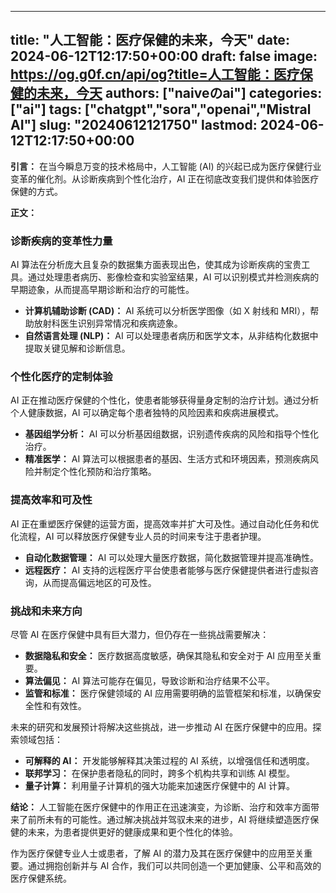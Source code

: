 
---
title: "人工智能：医疗保健的未来，今天"
date: 2024-06-12T12:17:50+00:00
draft: false
image: https://og.g0f.cn/api/og?title=人工智能：医疗保健的未来，今天
authors: ["naiveのai"]
categories: ["ai"]
tags: ["chatgpt","sora","openai","Mistral AI"]
slug: "20240612121750"
lastmod: 2024-06-12T12:17:50+00:00
---
**引言：**
在当今瞬息万变的技术格局中，人工智能 (AI) 的兴起已成为医疗保健行业变革的催化剂。从诊断疾病到个性化治疗，AI 正在彻底改变我们提供和体验医疗保健的方式。

**正文：**

### 诊断疾病的变革性力量

AI 算法在分析庞大且复杂的数据集方面表现出色，使其成为诊断疾病的宝贵工具。通过处理患者病历、影像检查和实验室结果，AI 可以识别模式并检测疾病的早期迹象，从而提高早期诊断和治疗的可能性。

* **计算机辅助诊断 (CAD)：** AI 系统可以分析医学图像（如 X 射线和 MRI），帮助放射科医生识别异常情况和疾病迹象。
* **自然语言处理 (NLP)：** AI 可以处理患者病历和医学文本，从非结构化数据中提取关键见解和诊断信息。

### 个性化医疗的定制体验

AI 正在推动医疗保健的个性化，使患者能够获得量身定制的治疗计划。通过分析个人健康数据，AI 可以确定每个患者独特的风险因素和疾病进展模式。

* **基因组学分析：** AI 可以分析基因组数据，识别遗传疾病的风险和指导个性化治疗。
* **精准医学：** AI 算法可以根据患者的基因、生活方式和环境因素，预测疾病风险并制定个性化预防和治疗策略。

### 提高效率和可及性

AI 正在重塑医疗保健的运营方面，提高效率并扩大可及性。通过自动化任务和优化流程，AI 可以释放医疗保健专业人员的时间来专注于患者护理。

* **自动化数据管理：** AI 可以处理大量医疗数据，简化数据管理并提高准确性。
* **远程医疗：** AI 支持的远程医疗平台使患者能够与医疗保健提供者进行虚拟咨询，从而提高偏远地区的可及性。

### 挑战和未来方向

尽管 AI 在医疗保健中具有巨大潜力，但仍存在一些挑战需要解决：

* **数据隐私和安全：** 医疗数据高度敏感，确保其隐私和安全对于 AI 应用至关重要。
* **算法偏见：** AI 算法可能存在偏见，导致诊断和治疗结果不公平。
* **监管和标准：** 医疗保健领域的 AI 应用需要明确的监管框架和标准，以确保安全性和有效性。

未来的研究和发展预计将解决这些挑战，进一步推动 AI 在医疗保健中的应用。探索领域包括：

* **可解释的 AI：** 开发能够解释其决策过程的 AI 系统，以增强信任和透明度。
* **联邦学习：** 在保护患者隐私的同时，跨多个机构共享和训练 AI 模型。
* **量子计算：** 利用量子计算机的强大功能来加速医疗保健中的 AI 计算。

**结论：**
人工智能在医疗保健中的作用正在迅速演变，为诊断、治疗和效率方面带来了前所未有的可能性。通过解决挑战并驾驭未来的进步，AI 将继续塑造医疗保健的未来，为患者提供更好的健康成果和更个性化的体验。

作为医疗保健专业人士或患者，了解 AI 的潜力及其在医疗保健中的应用至关重要。通过拥抱创新并与 AI 合作，我们可以共同创造一个更加健康、公平和高效的医疗保健系统。